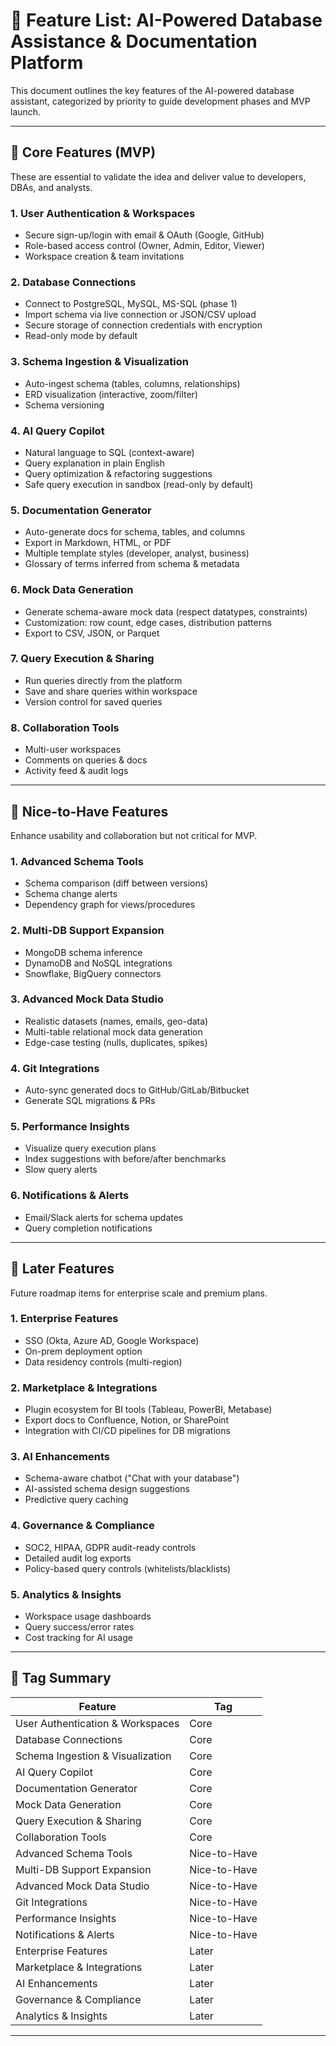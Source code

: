 # 🧩 Feature List: AI-Powered Database Assistance & Documentation Platform

This document outlines the key features of the AI-powered database assistant, categorized by priority to guide development phases and MVP launch.

---

## 🔹 Core Features (MVP)

These are essential to validate the idea and deliver value to developers, DBAs, and analysts.

### 1. User Authentication & Workspaces
- Secure sign-up/login with email & OAuth (Google, GitHub)
- Role-based access control (Owner, Admin, Editor, Viewer)
- Workspace creation & team invitations

### 2. Database Connections
- Connect to PostgreSQL, MySQL, MS-SQL (phase 1)
- Import schema via live connection or JSON/CSV upload
- Secure storage of connection credentials with encryption
- Read-only mode by default

### 3. Schema Ingestion & Visualization
- Auto-ingest schema (tables, columns, relationships)
- ERD visualization (interactive, zoom/filter)
- Schema versioning

### 4. AI Query Copilot
- Natural language to SQL (context-aware)
- Query explanation in plain English
- Query optimization & refactoring suggestions
- Safe query execution in sandbox (read-only by default)

### 5. Documentation Generator
- Auto-generate docs for schema, tables, and columns
- Export in Markdown, HTML, or PDF
- Multiple template styles (developer, analyst, business)
- Glossary of terms inferred from schema & metadata

### 6. Mock Data Generation
- Generate schema-aware mock data (respect datatypes, constraints)
- Customization: row count, edge cases, distribution patterns
- Export to CSV, JSON, or Parquet

### 7. Query Execution & Sharing
- Run queries directly from the platform
- Save and share queries within workspace
- Version control for saved queries

### 8. Collaboration Tools
- Multi-user workspaces
- Comments on queries & docs
- Activity feed & audit logs

---

## 🔸 Nice-to-Have Features

Enhance usability and collaboration but not critical for MVP.

### 1. Advanced Schema Tools
- Schema comparison (diff between versions)
- Schema change alerts
- Dependency graph for views/procedures

### 2. Multi-DB Support Expansion
- MongoDB schema inference
- DynamoDB and NoSQL integrations
- Snowflake, BigQuery connectors

### 3. Advanced Mock Data Studio
- Realistic datasets (names, emails, geo-data)
- Multi-table relational mock data generation
- Edge-case testing (nulls, duplicates, spikes)

### 4. Git Integrations
- Auto-sync generated docs to GitHub/GitLab/Bitbucket
- Generate SQL migrations & PRs

### 5. Performance Insights
- Visualize query execution plans
- Index suggestions with before/after benchmarks
- Slow query alerts

### 6. Notifications & Alerts
- Email/Slack alerts for schema updates
- Query completion notifications

---

## 🔻 Later Features

Future roadmap items for enterprise scale and premium plans.

### 1. Enterprise Features
- SSO (Okta, Azure AD, Google Workspace)
- On-prem deployment option
- Data residency controls (multi-region)

### 2. Marketplace & Integrations
- Plugin ecosystem for BI tools (Tableau, PowerBI, Metabase)
- Export docs to Confluence, Notion, or SharePoint
- Integration with CI/CD pipelines for DB migrations

### 3. AI Enhancements
- Schema-aware chatbot ("Chat with your database")
- AI-assisted schema design suggestions
- Predictive query caching

### 4. Governance & Compliance
- SOC2, HIPAA, GDPR audit-ready controls
- Detailed audit log exports
- Policy-based query controls (whitelists/blacklists)

### 5. Analytics & Insights
- Workspace usage dashboards
- Query success/error rates
- Cost tracking for AI usage

---

## 📌 Tag Summary

| Feature                           | Tag            |
|-----------------------------------|----------------|
| User Authentication & Workspaces  | Core           |
| Database Connections              | Core           |
| Schema Ingestion & Visualization  | Core           |
| AI Query Copilot                  | Core           |
| Documentation Generator           | Core           |
| Mock Data Generation              | Core           |
| Query Execution & Sharing         | Core           |
| Collaboration Tools               | Core           |
| Advanced Schema Tools             | Nice-to-Have   |
| Multi-DB Support Expansion        | Nice-to-Have   |
| Advanced Mock Data Studio         | Nice-to-Have   |
| Git Integrations                  | Nice-to-Have   |
| Performance Insights              | Nice-to-Have   |
| Notifications & Alerts            | Nice-to-Have   |
| Enterprise Features               | Later          |
| Marketplace & Integrations        | Later          |
| AI Enhancements                   | Later          |
| Governance & Compliance           | Later          |
| Analytics & Insights              | Later          |

---
